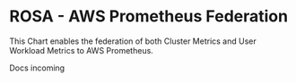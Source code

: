 # ROSA - AWS Prometheus Federation

This Chart enables the federation of both Cluster Metrics and User Workload Metrics to AWS Prometheus.

Docs incoming
